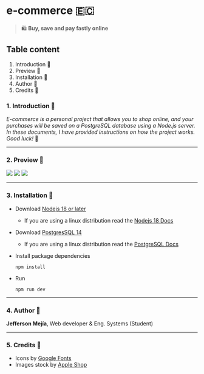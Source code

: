 # **e-commerce** 🇪🇨

> 🛍️ **Buy, save and pay fastly online**

## **Table content**

1. Introduction 📖
2. Preview 🎨
3. Installation 🚀
4. Author 👾
5. Credits 📄

### 1. Introduction 📖

_E-commerce is a personal project that allows you to shop online, and your purchases will be saved on a PostgreSQL database using a Node.js server. In these documents, I have provided instructions on how the project works. Good luck!_ 🙂

---

### 2. Preview 📖

<img src="https://i.postimg.cc/vZWMWRS0/main-removebg-preview.png" with='150'/>
<img src="https://i.postimg.cc/VNg8VqwM/products-removebg-preview.png" with='150'/>
<img src="https://i.postimg.cc/FKNvpPMN/payment-removebg-preview.png" with='150'/>

---

### 3. Installation 🚀

- Download [Nodejs 18 or later](https://nodejs.org/en/download)
  - If you are using a linux distribution read the [Nodejs 18 Docs](https://www.postgresql.org/docs/)
- Download [PostgresSQL 14](https://www.postgresql.org/download/)
  - If you are using a linux distribution read the [PostgreSQL Docs](https://www.postgresql.org/docs/)
- Install package dependencies

  `npm install`

- Run

  `npm run dev`

---

### 4. Author 👾

**Jefferson Mejía**, Web developer & Eng. Systems (Student)

---

### 5. Credits 📄

- Icons by [Google Fonts](https://fonts.google.com/icons)
- Images stock by [Apple Shop](https://www.apple.com/shop/buy-iphone/iphone-12)
